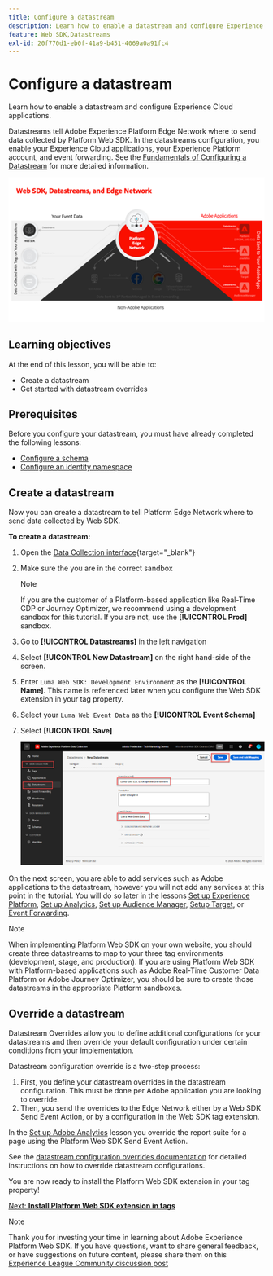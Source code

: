 ```yaml
---
title: Configure a datastream
description: Learn how to enable a datastream and configure Experience Cloud solutions. This lesson is part of the Implement Adobe Experience Cloud with Web SDK tutorial.
feature: Web SDK,Datastreams
exl-id: 20f770d1-eb0f-41a9-b451-4069a0a91fc4
---
```

# Configure a datastream

Learn how to enable a datastream and configure Experience Cloud applications.

Datastreams tell Adobe Experience Platform Edge Network where to send data collected by Platform Web SDK. In the datastreams configuration, you enable your Experience Cloud applications, your Experience Platform account, and event forwarding. See the [Fundamentals of Configuring a Datastream](https://experienceleague.adobe.com/docs/experience-platform/edge/fundamentals/datastreams.html?lang=en) for more detailed information.


![Web SDK, datastreams, and Edge Network diagram](assets/dc-websdk-datastreams.png)

## Learning objectives

At the end of this lesson, you will be able to:

* Create a datastream
* Get started with datastream overrides

## Prerequisites

Before you configure your datastream, you must have already completed the following lessons:

* [Configure a schema](configure-schemas.md)
* [Configure an identity namespace](configure-identities.md)

## Create a datastream

Now you can create a datastream to tell Platform Edge Network where to send data collected by Web SDK.

**To create a datastream:**

1. Open the [Data Collection interface](https://launch.adobe.com/){target="_blank"}
1. Make sure the you are in the correct sandbox 

   >[!NOTE]
   >
   >If you are the customer of a Platform-based application like Real-Time CDP or Journey Optimizer, we recommend using a development sandbox for this tutorial. If you are not, use the **[!UICONTROL Prod]** sandbox.

1. Go to **[!UICONTROL Datastreams]** in the left navigation
1. Select **[!UICONTROL New Datastream]** on the right hand-side of the screen.
1. Enter `Luma Web SDK: Development Environment` as the **[!UICONTROL Name]**. This name is referenced later when you configure the Web SDK extension in your tag property.
1. Select your `Luma Web Event Data` as the **[!UICONTROL Event Schema]** 
1. Select **[!UICONTROL Save]**

   ![Create the datastream](assets/datastream-create-new-datastream.png)

On the next screen, you are able to add services such as Adobe applications to the datastream, however you will not add any services at this point in the tutorial. You will do so later in the lessons [Set up Experience Platform](setup-experience-platform.md), [Set up Analytics](setup-analytics.md), [Set up Audience Manager](setup-audience-manager.md), [Setup Target](setup-target.md), or [Event Forwarding](setup-event-forwarding.md).

>[!NOTE]
>
>When implementing Platform Web SDK on your own website, you should create three datastreams to map to your three tag environments (development, stage, and production). If you are using Platform Web SDK with Platform-based applications such as Adobe Real-Time Customer Data Platform or Adobe Journey Optimizer, you should be sure to create those datastreams in the appropriate Platform sandboxes.

## Override a datastream

Datastream Overrides allow you to define additional configurations for your datastreams and then override your default configuration under certain conditions from your implementation. 


Datastream configuration override is a two-step process:

1. First, you define your datastream  overrides in the datastream configuration. This must be done per Adobe application you are looking to override.
1. Then, you send the overrides to the Edge Network either by a Web SDK Send Event Action, or by a configuration in the Web SDK tag extension.

In the [Set up Adobe Analytics](setup-analytics.md) lesson you override the report suite for a page using the Platform Web SDK Send Event Action.

See the [datastream configuration overrides documentation](https://experienceleague.adobe.com/docs/experience-platform/datastreams/overrides.html?lang=en) for detailed instructions on how to override datastream configurations.

You are now ready to install the Platform Web SDK extension in your tag property!

[Next: **Install Platform Web SDK extension in tags**](install-web-sdk.md)

>[!NOTE]
>
>Thank you for investing your time in learning about Adobe Experience Platform Web SDK. If you have questions, want to share general feedback, or have suggestions on future content, please share them on this [Experience League Community discussion post](https://experienceleaguecommunities.adobe.com/t5/adobe-experience-platform-launch/tutorial-discussion-implement-adobe-experience-cloud-with-web/td-p/444996)
